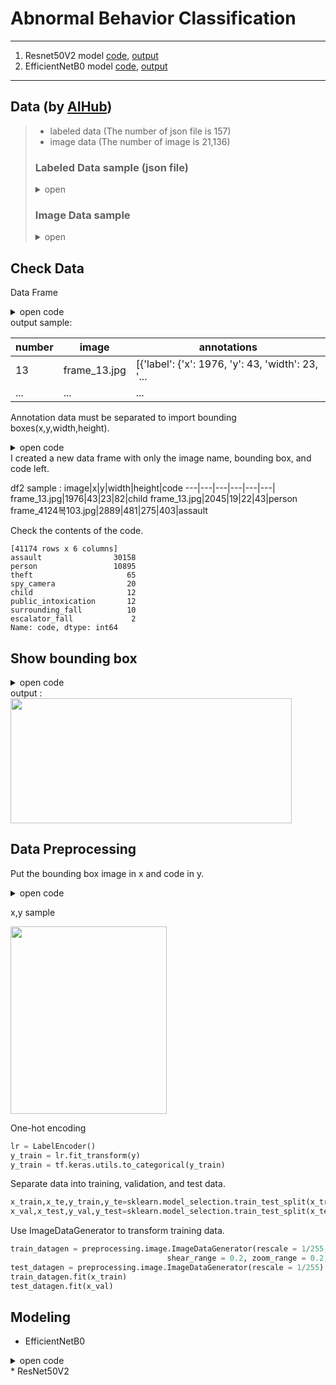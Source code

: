 # Abnormal Behavior Classification

***
1. Resnet50V2 model [code](https://github.com/yeol0129/AbnormalBehavior-Classification/blob/master/main.py), [output](https://github.com/yeol0129/AbnormalBehavior-Classification/blob/master/Resnet_output.out)
2. EfficientNetB0 model [code](https://github.com/yeol0129/AbnormalBehavior-Classification/blob/master/efficient.py), [output](https://github.com/yeol0129/AbnormalBehavior-Classification/blob/master/Efficientnet_output.out)
***
## Data (by [AIHub](https://www.aihub.or.kr/aihubdata/data/view.do?currMenu=115&topMenu=100&aihubDataSe=realm&dataSetSn=174))
> * labeled data (The number of json file is 157)
> * image data (The number of image is 21,136)
> ### Labeled Data sample (json file)
> 
> <details>
> <summary>open</summary>
> <img src="https://user-images.githubusercontent.com/111839344/216802059-378c31f1-14a0-4127-8cdf-5ef276f004f3.png" width="350" height="400">
>
> ```
> 'annotation_2245757.json',
> 'annotation_2250768.json',
> 'annotation_2250172.json',
> 'annotation_2076491.json',
> 'annotation_2250177.json',
> ...
> ```
> 
> </details>
> 
> ### Image Data sample
> <details>
> <summary>open</summary>
> <img src="https://user-images.githubusercontent.com/111839344/216803164-7229af7d-90cb-4f5b-b74f-f303ec3e0a48.png" width="300" height="300">
>
> 
> </details>

## Check Data
Data Frame
<details>
<summary>open code</summary>
    
```python
for i in range(len(json_file_list)):
    with open("/Volumes/Siyeol_ssd/jupyter/지하철 역사 내 CCTV 이상행동 영상/Training/폭행/[라벨]폭행_1/"+json_file_list[i]) as f:
        d = json.load(f)
    frame=json_normalize(d['frames'])
    list_df.append(frame)
df=pd.concat(list_df,ignore_index=True)
print(df)
```
</details>
output sample: 

number|image|annotations
---|---|---|
13|frame_13.jpg|[{'label': {'x': 1976, 'y': 43, 'width': 23, '...
...|...|...|

Annotation data must be separated to import bounding boxes(x,y,width,height).
<details>
<summary>open code</summary>
    
```python
image_pre=[]
label_pre=[]
code_pre=[]
for i in range(len(df)):
    for j in df["annotations"][i]:
        p=df["image"][i]
        f=j["label"]
        image_pre.append(p)
        label_pre.append(f)

for i in range(len(df)):
    for j in df["annotations"][i]:
        code=j["category"]["code"]
        code_pre.append(code)
        
image_df=pd.DataFrame(image_pre)
image_df.columns=['image']
label_df=pd.DataFrame(label_pre)
code_df=pd.DataFrame(code_pre)
code_df.columns=['code']
frame_pre=pd.concat([image_df,label_df],axis=1)
df2=pd.concat([frame_pre,code_df],axis=1)

```
</details>
I created a new data frame with only the image name, bounding box, and code left.

df2 sample : 
image|x|y|width|height|code
---|---|---|---|---|---|
frame_13.jpg|1976|43|23|82|child
frame_13.jpg|2045|19|22|43|person
frame_4124복103.jpg|2889|481|275|403|assault

Check the contents of the code.
```
[41174 rows x 6 columns]
assault                30158
person                 10895
theft                     65
spy_camera                20
child                     12
public_intoxication       12
surrounding_fall          10
escalator_fall             2
Name: code, dtype: int64
```

## Show bounding box
<details>
<summary>open code</summary>    

```python
def plot_img(image_name):
    fig, ax = plt.subplots(1, 2, figsize=(14, 14))
    ax = ax.flatten()

    bbox = df2[df2['image'] == image_name]
    img_path = os.path.join(images, image_name)

    image = cv2.imread(img_path, cv2.IMREAD_COLOR)
    image = cv2.cvtColor(image, cv2.COLOR_BGR2RGB).astype(np.float64)
    image /= 255.0
    image2 = image

    ax[0].set_title('Original Image')
    ax[0].imshow(image)

    for idx, row in bbox.iterrows():
        x = row['x']
        y = row['y']
        w = row['width']
        h = row['height']
        label = row['code']
        cv2.rectangle(image2, (int(x), int(y), int(w), int(h)), (255, 0, 0), 3)
        font = cv2.FONT_HERSHEY_SIMPLEX
        cv2.putText(image2, label, (int(x), int(y - 10)), font, 3, (255, 0, 0), 4)

    ax[1].set_title('Image with Boundary Box')
    ax[1].imshow(image2)
    
   plt.show()

plot_img("frame_4223 복사본36.jpg")
```
</details>
output : 

<img src="https://user-images.githubusercontent.com/111839344/216853336-db10eb1e-4536-4d2a-993a-9c51b21cdaa3.png" width="450" height="200">

## Data Preprocessing
Put the bounding box image in x and code in y.
<details>
<summary>open code</summary>

```python
x=[]
y=[]
for i in range(len(df2)):
    arr=[]
    for item in df2.iloc[i]:
        arr.append(item)
    img = cv2.imread(os.path.join(images, arr[0]))
    img = img[arr[2]:(arr[2]+arr[4]),arr[1]:(arr[1]+arr[3])]
    try:
        img = cv2.resize(img, (224, 224))
    except:
        continue
    x.append(img)
    y.append(arr[5])
 ```
    
 </details>
 
x,y sample

<img src="https://user-images.githubusercontent.com/111839344/216856224-63c361e1-2e64-4e38-8b70-51fcf9f10176.png" width="250" height="300">

One-hot encoding

```python
lr = LabelEncoder()
y_train = lr.fit_transform(y)
y_train = tf.keras.utils.to_categorical(y_train)
```

Separate data into training, validation, and test data.

```python
x_train,x_te,y_train,y_te=sklearn.model_selection.train_test_split(x_train,y_train,test_size=0.4,random_state=0)
x_val,x_test,y_val,y_test=sklearn.model_selection.train_test_split(x_te,y_te,test_size=0.5,random_state=0)
```

Use ImageDataGenerator to transform training data.

```python
train_datagen = preprocessing.image.ImageDataGenerator(rescale = 1/255,rotation_range = 30, width_shift_range = 0.2, height_shift_range = 0.2,
                                   shear_range = 0.2, zoom_range = 0.2, horizontal_flip = True, vertical_flip =True)
test_datagen = preprocessing.image.ImageDataGenerator(rescale = 1/255)
train_datagen.fit(x_train)
test_datagen.fit(x_val)
```

## Modeling
* EfficientNetB0
<details>
<summary>open code</summary>

```python
Efficientnet_model = tf.keras.applications.EfficientNetB0(weights='imagenet', input_shape = (224,224,3),
                                                    include_top=False)
```
</details>
* ResNet50V2
